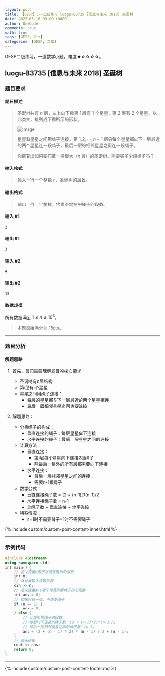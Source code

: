 ```yaml
---
layout: post
title: 【GESP】C++二级练习 luogu-B3735 [信息与未来 2018] 圣诞树
date: 2025-03-16 09:00 +0800
author: OneCoder
comments: true
math: true
tags: [GESP, C++]
categories: [GESP, 二级]
---
```

GESP二级练习，一道数学小题，难度★☆☆☆☆。

<!--more-->

## luogu-B3735 [信息与未来 2018] 圣诞树

### 题目要求

#### 题目描述

>圣诞树共有 $n$ 层，从上向下数第 $1$ 层有 $1$ 个星星、第 $2$ 层有 $2$ 个星星、以此类推，排列成下图所示的形状。
>
>![Image](https://cdn.luogu.com.cn/upload/image_hosting/gnp9d7er.png)
>
>星星和星星之间用绳子连接。第 $1,2,\cdots, n - 1$ 层的每个星星都向下一层最近的两个星星连一段绳子，最后一层的相邻星星之间连一段绳子。
>
>你能算出如果要布置一棵很大（$n$ 层）的圣诞树，需要买多少段绳子吗？

#### 输入格式

>输入一行一个整数 $n$，圣诞树的层数。

#### 输出格式

>输出一行一个整数，代表圣诞树中绳子的段数。

#### 输入 #1

```console
2
```

#### 输出 #1

```console
3
```

#### 输入 #2

```console
4
```

#### 输出 #2

```console
15
```

#### 数据规模

所有数据满足 $1 ≤ n ≤ 10^3$。
> 本题原始满分为 $15\text{pts}$。

---

### 题目分析

#### 解题思路

1. 首先，我们需要理解题目的核心要求：
   - 圣诞树有n层结构
   - 第i层有i个星星
   - 星星之间用绳子连接：
     - 每层的星星都与下一层最近的两个星星相连
     - 最后一层相邻星星之间也要连接

2. 解题思路：
   - 分析绳子的构成：
     - 垂直连接的绳子：每层星星向下连接
     - 水平连接的绳子：最后一层星星之间的连接
   - 计算方法：
     - 垂直连接：
       - 第i层每个星星向下连接2根绳子
       - 除最后一层外的所有层都需要向下连接
     - 水平连接：
       - 最后一层相邻星星之间的连接
       - 需要n-1根绳子
   - 数学公式：
     - 垂直连接绳子数 = (2 + (n-1)*2)*(n-1)/2
     - 水平连接绳子数 = n-1
     - 总绳子数 = 垂直连接 + 水平连接
   - 特殊情况：
     - n=1时不需要绳子=1时不需要绳子

{% include custom/custom-post-content-inner.html %}

---

### 示例代码

```cpp
#include <iostream>
using namespace std;
int main() {
    // 定义变量n用于存储圣诞树的层数
    int n;
    // 从标准输入读取层数
    cin >> n;
    // 定义变量ans用于存储所需绳子的总段数
    int ans = 0;
    // 如果只有一层，不需要绳子
    if (n == 1) {
        ans = 0;
    } else {
        // 计算所需绳子总段数
        // 每层向下连接的绳子数：(2 + (n-1)*2)*(n-1)/2
        // 最后一层相邻星星之间的绳子数：(n-1)
        ans = (2 + (n - 1) * 2) * (n - 1) / 2 + (n - 1);
    }
    // 输出结果
    cout << ans;
    return 0;
}
```

---

{% include custom/custom-post-content-footer.md %}
